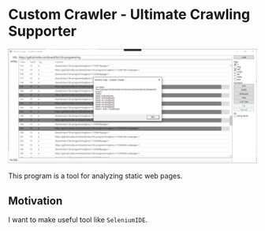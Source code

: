 # Custom Crawler - Ultimate Crawling Supporter

![](Images/cc-1.PNG)

This program is a tool for analyzing static web pages.

## Motivation

I want to make useful tool like `SeleniumIDE`.